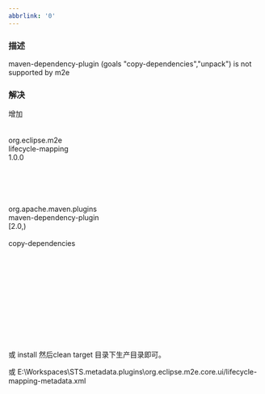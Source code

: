 ```yaml
---
abbrlink: '0'
---
```


### 描述
maven-dependency-plugin (goals "copy-dependencies","unpack") is not supported by m2e 

### 解决
增加
<pluginManagement>  
            <plugins>  
                <plugin>  
                    <groupId>org.eclipse.m2e</groupId>  
                    <artifactId>lifecycle-mapping</artifactId>  
                    <version>1.0.0</version>  
                    <configuration>  
                        <lifecycleMappingMetadata>  
                            <pluginExecutions>  
                                <pluginExecution>  
                                    <pluginExecutionFilter>  
                                        <groupId>org.apache.maven.plugins</groupId>  
                                        <artifactId>maven-dependency-plugin</artifactId>  
                                        <versionRange>[2.0,)</versionRange>  
                                        <goals>  
                                            <goal>copy-dependencies</goal>  
                                        </goals>  
                                    </pluginExecutionFilter>  
                                    <action>  
                                        <ignore />  
                                    </action>  
                                </pluginExecution>  
                            </pluginExecutions>  
                        </lifecycleMappingMetadata>  
                    </configuration>  
                </plugin>  
            </plugins>  
        </pluginManagement>
		
或
install 然后clean
target 目录下生产目录即可。

或
E:\Workspaces\STS\.metadata\.plugins\org.eclipse.m2e.core.ui/lifecycle-mapping-metadata.xml
